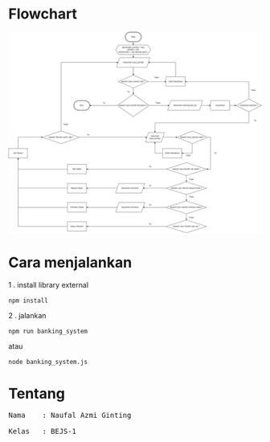 # Flowchart
<img src="https://raw.githubusercontent.com/BoboiAzumi/f-bee24001186-km7-nag-basicbankingsystem-ch2/refs/heads/main/flowchart/flowchart-webp.webp">

# Cara menjalankan
1 . install library external
```
npm install
```

2 . jalankan
```
npm run banking_system
```
atau
```
node banking_system.js
```

# Tentang
<pre>
Nama    : Naufal Azmi Ginting

Kelas   : BEJS-1
</pre>